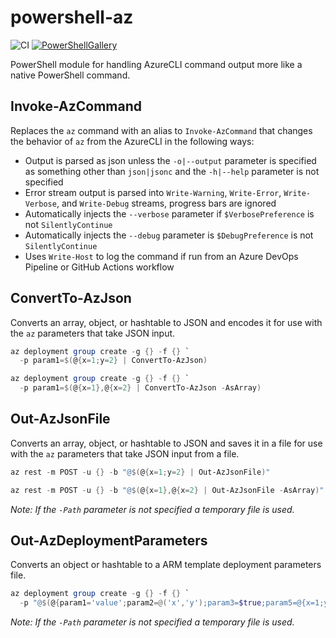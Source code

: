 # powershell-az

![CI](https://github.com/smokedlinq/powershell-az/workflows/ci/badge.svg)
[![PowerShellGallery](https://img.shields.io/powershellgallery/dt/powershell-az.svg)](https://www.powershellgallery.com/packages/powershell-az)

PowerShell module for handling AzureCLI command output more like a native PowerShell command.

## Invoke-AzCommand

Replaces the `az` command with an alias to `Invoke-AzCommand` that changes the behavior of `az` from the AzureCLI in the following ways:

- Output is parsed as json unless the `-o|--output` parameter is specified as something other than `json|jsonc` and the `-h|--help` parameter is not specified
- Error stream output is parsed into `Write-Warning`, `Write-Error`, `Write-Verbose`, and `Write-Debug` streams, progress bars are ignored
- Automatically injects the `--verbose` parameter if `$VerbosePreference` is not `SilentlyContinue`
- Automatically injects the `--debug` parameter is `$DebugPreference` is not `SilentlyContinue`
- Uses `Write-Host` to log the command if run from an Azure DevOps Pipeline or GitHub Actions workflow

## ConvertTo-AzJson

Converts an array, object, or hashtable to JSON and encodes it for use with the `az` parameters that take JSON input.

```powershell
az deployment group create -g {} -f {} `
  -p param1=$(@{x=1;y=2} | ConvertTo-AzJson)

az deployment group create -g {} -f {} `
  -p param1=$(@{x=1},@{x=2} | ConvertTo-AzJson -AsArray)
```

## Out-AzJsonFile

Converts an array, object, or hashtable to JSON and saves it in a file for use with the `az` parameters that take JSON input from a file.

```powershell
az rest -m POST -u {} -b "@$(@{x=1;y=2} | Out-AzJsonFile)"

az rest -m POST -u {} -b "@$(@{x=1},@{x=2} | Out-AzJsonFile -AsArray)"
```

*Note: If the `-Path` parameter is not specified a temporary file is used.*

## Out-AzDeploymentParameters

Converts an object or hashtable to a ARM template deployment parameters file.

```powershell
az deployment group create -g {} -f {} `
  -p "@$(@{param1='value';param2=@('x','y');param3=$true;param5=@{x=1;y=2}} | Out-AzDeploymentParameters)"
```

*Note: If the `-Path` parameter is not specified a temporary file is used.*

